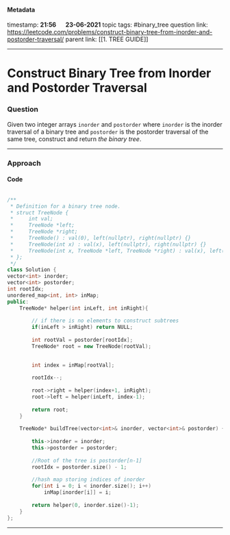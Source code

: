 #### Metadata

timestamp: **21:56**  &emsp;  **23-06-2021**
topic tags: #binary_tree 
question link: https://leetcode.com/problems/construct-binary-tree-from-inorder-and-postorder-traversal/
parent link: [[1. TREE GUIDE]]

---

# Construct Binary Tree from Inorder and Postorder Traversal

### Question

Given two integer arrays `inorder` and `postorder` where `inorder` is the inorder traversal of a binary tree and `postorder` is the postorder traversal of the same tree, construct and return _the binary tree_.

---


### Approach


#### Code

``` cpp

/**
 * Definition for a binary tree node.
 * struct TreeNode {
 *     int val;
 *     TreeNode *left;
 *     TreeNode *right;
 *     TreeNode() : val(0), left(nullptr), right(nullptr) {}
 *     TreeNode(int x) : val(x), left(nullptr), right(nullptr) {}
 *     TreeNode(int x, TreeNode *left, TreeNode *right) : val(x), left(left), right(right) {}
 * };
 */
class Solution {
vector<int> inorder;
vector<int> postorder;
int rootIdx;
unordered_map<int, int> inMap;
public:    
    TreeNode* helper(int inLeft, int inRight){
        
        // if there is no elements to construct subtrees
        if(inLeft > inRight) return NULL;
        
        int rootVal = postorder[rootIdx];
        TreeNode* root = new TreeNode(rootVal);

        
        int index = inMap[rootVal];
        
        rootIdx--;
        
        root->right = helper(index+1, inRight);
        root->left = helper(inLeft, index-1);
        
        return root;
    }
    
    TreeNode* buildTree(vector<int>& inorder, vector<int>& postorder) {
        
        this->inorder = inorder;
        this->postorder = postorder;
        
        //Root of the tree is postorder[n-1]
        rootIdx = postorder.size() - 1;
        
        //hash map storing indices of inorder
        for(int i = 0; i < inorder.size(); i++)
            inMap[inorder[i]] = i;
        
        return helper(0, inorder.size()-1);
    }
};
```

---


